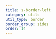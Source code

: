 ```yaml
---
title: s-border-left
category: utils
util_type: border
border_group: sides
order: 14
---
```

<span class="s-border-left"></span>